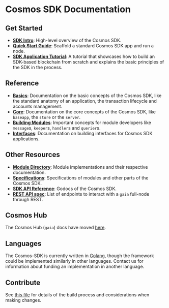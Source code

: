 <!--
layout: homepage
title: Cosmos SDK Documentation
description: Cosmos SDK is the world’s most popular framework for building application-specific blockchains.
features:
  - cta: Read
    title: Introduction to Cosmos SDK
    desc: Learn about all the parts of the Cosmos SDK.
    label: 5 min
    url: /intro/overview.html
    image: spaceship
  - cta: Learn
    title: SDK Tutorials
    desc: Build a complete blockchain application from scratch.
    label: 30-40 min
    special: dark
    h3: View tutorials
    url: https://tutorials.cosmos.network/
    image: window
sections:
  - title: Introduction
    desc: High-level overview of the Cosmos SDK.
    url: /intro/overview.html
    icon: introduction
  - title: Basics
    desc: Anatomy of a blockchain, transaction lifecycle, accounts and more.
    icon: basics
    url: /basics/app-anatomy.html
  - title: Core Concepts
    desc: Read about the core concepts like `baseapp`, the store, or the server.
    icon: core
    url: /core/baseapp.html
  - title: Building Modules
    desc: Discover how to build modules for the Cosmos SDK.
    icon: modules
    url: /building-modules/intro.html
  - title: Interfaces
    desc: Build interfaces for Cosmos SDK applications.
    icon: interfaces
    url: /interfaces/interfaces-intro.html
  - title: Modules
    desc: Explore existing modules to build your application with.
    icon: specifications
    url: /modules/
stack:
  - title: Cosmos Hub
    desc: The first of thousands of interconnected blockchains on the Cosmos Network.
    color: "#BA3FD9"
    label: hub
    url: http://hub.cosmos.network
  - title: Tendermint Core
    desc: The leading BFT engine for building blockchains, powering Cosmos SDK.
    color: "#00BB00"
    label: core
    url: http://docs.tendermint.com
footer:
  newsletter: false
aside: false
-->

# Cosmos SDK Documentation

## Get Started

- **[SDK Intro](./intro/overview.md)**: High-level overview of the Cosmos SDK.
- **[Quick Start Guide](./using-the-sdk/quick-start.md)**: Scaffold a standard Cosmos SDK app and run a node. 
- **[SDK Application Tutorial](https://github.com/cosmos/sdk-application-tutorial)**: A tutorial that showcases how to build an SDK-based blockchain from scratch and explains the basic principles of the SDK in the process.

## Reference

- **[Basics](./basics/)**: Documentation on the basic concepts of the Cosmos SDK, like the standard anatomy of an application, the transaction lifecycle and accounts management.
- **[Core](./core/)**: Documentation on the core concepts of the Cosmos SDK, like `baseapp`, the `store` or the `server`.
- **[Building Modules](./building-modules/)**: Important concepts for module developers like `message`s, `keeper`s, `handler`s and `querier`s.
- **[Interfaces](./interfaces/)**: Documentation on building interfaces for Cosmos SDK applications.

## Other Resources

- **[Module Directory](../x/)**: Module implementations and their respective documentation.
- **[Specifications](./spec/)**: Specifications of modules and other parts of the Cosmos SDK.
- **[SDK API Reference](https://godoc.org/github.com/KiraCore/cosmos-sdk)**: Godocs of the Cosmos SDK.
- **[REST API spec](https://cosmos.network/rpc/)**: List of endpoints to interact with a `gaia` full-node through REST.

## Cosmos Hub

The Cosmos Hub (`gaia`) docs have moved [here](https://github.com/cosmos/gaia/tree/master/docs).

## Languages

The Cosmos-SDK is currently written in [Golang](https://golang.org/), though the
framework could be implemented similarly in other languages.
Contact us for information about funding an implementation in another language.

## Contribute

See [this file](https://github.com/KiraCore/cosmos-sdk/blob/master/docs/DOCS_README.md) for details of the build process and
considerations when making changes.
